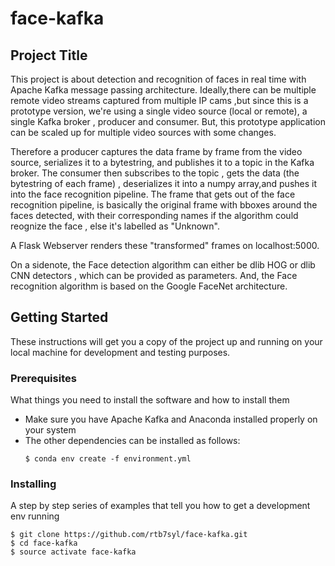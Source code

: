 # face-kafka

## Project Title
This project is about detection and recognition of faces in real time with Apache Kafka message passing architecture.
Ideally,there can be multiple remote video streams captured from multiple IP cams ,but since this is a prototype version, we're using a single video source (local or remote), a single Kafka broker , producer and consumer.
But, this prototype application can be scaled up for multiple video sources with some changes.

Therefore a producer captures the data frame by frame from the video source, serializes it to a bytestring, and publishes it to a topic in the Kafka broker. 
The consumer then subscribes to the topic , gets the data (the bytestring of each frame) , deserializes it into a numpy array,and pushes it into the face recognition pipeline.
The frame that gets out of the face recognition pipeline, is basically the original frame with bboxes around the faces detected, with their corresponding names if the algorithm could reognize the face , else it's labelled as "Unknown".

A Flask Webserver renders these "transformed" frames on localhost:5000.

On a sidenote, the Face detection algorithm can either be dlib HOG or dlib CNN detectors , which can be provided as parameters.
And, the Face recognition algorithm is based on the Google FaceNet architecture.


## Getting Started

These instructions will get you a copy of the project up and running on your local machine for development and testing purposes.



### Prerequisites

What things you need to install the software and how to install them

- Make sure you have Apache Kafka and Anaconda installed properly on your system
- The other dependencies can be installed as follows:
  ```
  $ conda env create -f environment.yml
  ```

### Installing

A step by step series of examples that tell you how to get a development env running

```
$ git clone https://github.com/rtb7syl/face-kafka.git
$ cd face-kafka
$ source activate face-kafka
```
